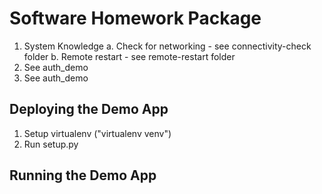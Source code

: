 # Software Homework Package

1. System Knowledge
  a. Check for networking - see connectivity-check folder
  b. Remote restart - see remote-restart folder
2. See auth_demo
3. See auth_demo

## Deploying the Demo App

1. Setup virtualenv ("virtualenv venv")
2. Run setup.py

## Running the Demo App